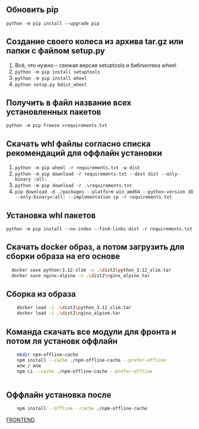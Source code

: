 ## Обновить pip

`python -m pip install --upgrade pip`

## Создание своего колеса из архива tar.gz или папки с файлом setup.py

1. Всё, что нужно – свежая версия setuptools и библиотека wheel
2. `python -m pip install setuptools`
3. `python -m pip install wheel`
2. `python setup.py bdist_wheel`

## Получить в файл название всех установленных пакетов

`python -m pip freeze >requirements.txt`

## Скачать whl файлы согласно списка рекомендаций для оффлайн установки


1. `python -m pip wheel -r requirements.txt -w dist`
2. `python -m pip download -r requirements.txt --dest dist --only-binary :all:`
3. `python -m pip download -r .\requirements.txt`
4. `pip download -d ./packages --platform win_amd64 --python-version 38 --only-binary=:all: --implementation cp -r requirements.txt`


## Установка whl пакетов

`python -m pip install --no-index --find-links dist -r requirements.txt`


## Скачать docker образ, а потом загрузить для сборки образа на его основе

```bash 
  docker save python:3.12-slim -o .\dist2\python_3.12_slim.tar 
  docker save nginx:alpine -o .\dist2\nginx_alpine.tar 
```

## Сборка из образа 

```bash
    docker load -i .\dist2\python_3.12_slim.tar
    docker load -i .\dist2\nginx_alpine.tar


```

## Команда скачать все модули для фронта и потом ля установк оффлайн

```bash
    mkdir npm-offline-cache
    npm install --cache ./npm-offline-cache --prefer-offline
    или / или 
    npm ci --cache ./npm-offline-cache --prefer-offline



```
## Оффлайн установка после
```bash
    npm install --offline --cache ./npm-offline-cache

```

[FRONTEND](https://disk.yandex.ru/d/fryy7S-eUYAtzQ)

